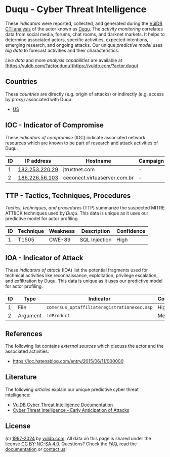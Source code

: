 # Duqu - Cyber Threat Intelligence

These _indicators_ were reported, collected, and generated during the [VulDB CTI analysis](https://vuldb.com/?kb.cti) of the actor known as [Duqu](https://vuldb.com/?actor.duqu). The _activity monitoring_ correlates data from social media, forums, chat rooms, and darknet markets. It helps to determine associated actors, specific activities, expected intentions, emerging research, and ongoing attacks. Our unique _predictive model_ uses _big data_ to forecast activities and their characteristics.

_Live data_ and more _analysis capabilities_ are available at [https://vuldb.com/?actor.duqu](https://vuldb.com/?actor.duqu)

## Countries

These _countries_ are directly (e.g. origin of attacks) or indirectly (e.g. access by proxy) associated with Duqu:

* [US](https://vuldb.com/?country.us)

## IOC - Indicator of Compromise

These _indicators of compromise_ (IOC) indicate associated network resources which are known to be part of research and attack activities of Duqu.

ID | IP address | Hostname | Campaign | Confidence
-- | ---------- | -------- | -------- | ----------
1 | [182.253.220.29](https://vuldb.com/?ip.182.253.220.29) | jtrustnet.com | - | High
2 | [186.226.56.103](https://vuldb.com/?ip.186.226.56.103) | ceconect.virtuaserver.com.br | - | High

## TTP - Tactics, Techniques, Procedures

_Tactics, techniques, and procedures_ (TTP) summarize the suspected MITRE ATT&CK techniques used by _Duqu_. This data is unique as it uses our predictive model for actor profiling.

ID | Technique | Weakness | Description | Confidence
-- | --------- | -------- | ----------- | ----------
1 | T1505 | CWE-89 | SQL Injection | High

## IOA - Indicator of Attack

These _indicators of attack_ (IOA) list the potential fragments used for technical activities like reconnaissance, exploitation, privilege escalation, and exfiltration by Duqu. This data is unique as it uses our predictive model for actor profiling.

ID | Type | Indicator | Confidence
-- | ---- | --------- | ----------
1 | File | `comersus_optaffiliateregistrationexec.asp` | High
2 | Argument | `idProduct` | Medium

## References

The following list contains _external sources_ which discuss the actor and the associated activities:

* https://ioc.hatenablog.com/entry/2015/06/11/000000

## Literature

The following _articles_ explain our unique predictive cyber threat intelligence:

* [VulDB Cyber Threat Intelligence Documentation](https://vuldb.com/?kb.cti)
* [Cyber Threat Intelligence - Early Anticipation of Attacks](https://www.scip.ch/en/?labs.20201022)

## License

(c) [1997-2024](https://vuldb.com/?kb.changelog) by [vuldb.com](https://vuldb.com/?kb.about). All data on this page is shared under the license [CC BY-NC-SA 4.0](https://creativecommons.org/licenses/by-nc-sa/4.0/). Questions? Check the [FAQ](https://vuldb.com/?kb.faq), read the [documentation](https://vuldb.com/?kb) or [contact us](https://vuldb.com/?contact)!
